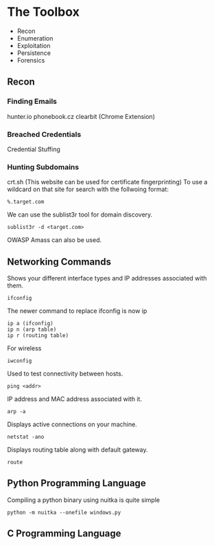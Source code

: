 # The Toolbox

- Recon
- Enumeration
- Exploitation
- Persistence
- Forensics

## Recon

### Finding Emails
hunter.io
phonebook.cz
clearbit (Chrome Extension)

### Breached Credentials
Credential Stuffing

### Hunting Subdomains
crt.sh (This website can be used for certificate fingerprinting)
To use a wildcard on that site for search with the follwoing format:
```
%.target.com
```

We can use the sublist3r tool for domain discovery.
```
sublist3r -d <target.com>
```

OWASP Amass can also be used.

## Networking Commands

Shows your different interface types and IP addresses associated with them.
```
ifconfig
```
The newer command to replace ifconfig is now ip
```
ip a (ifconfig)
ip n (arp table)
ip r (routing table)
```
For wireless
```
iwconfig
```
Used to test connectivity between hosts.
```
ping <addr>
```
IP address and MAC address associated with it.
```
arp -a
```
Displays active connections on your machine.
```
netstat -ano
```
Displays routing table along with default gateway.
```
route
```

## Python Programming Language
Compiling a python binary using nuitka is quite simple
```
python -m nuitka --onefile windows.py
```

## C Programming Language
